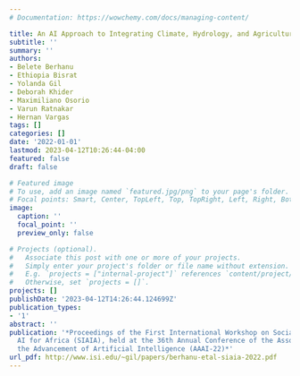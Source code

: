 ```yaml
---
# Documentation: https://wowchemy.com/docs/managing-content/

title: An AI Approach to Integrating Climate, Hydrology, and Agriculture Models
subtitle: ''
summary: ''
authors:
- Belete Berhanu
- Ethiopia Bisrat
- Yolanda Gil
- Deborah Khider
- Maximiliano Osorio
- Varun Ratnakar
- Hernan Vargas
tags: []
categories: []
date: '2022-01-01'
lastmod: 2023-04-12T10:26:44-04:00
featured: false
draft: false

# Featured image
# To use, add an image named `featured.jpg/png` to your page's folder.
# Focal points: Smart, Center, TopLeft, Top, TopRight, Left, Right, BottomLeft, Bottom, BottomRight.
image:
  caption: ''
  focal_point: ''
  preview_only: false

# Projects (optional).
#   Associate this post with one or more of your projects.
#   Simply enter your project's folder or file name without extension.
#   E.g. `projects = ["internal-project"]` references `content/project/deep-learning/index.md`.
#   Otherwise, set `projects = []`.
projects: []
publishDate: '2023-04-12T14:26:44.124699Z'
publication_types:
- '1'
abstract: ''
publication: '*Proceedings of the First International Workshop on Social Impact of
  AI for Africa (SIAIA), held at the 36th Annual Conference of the Association for
  the Advancement of Artificial Intelligence (AAAI-22)*'
url_pdf: http://www.isi.edu/~gil/papers/berhanu-etal-siaia-2022.pdf
---
```

